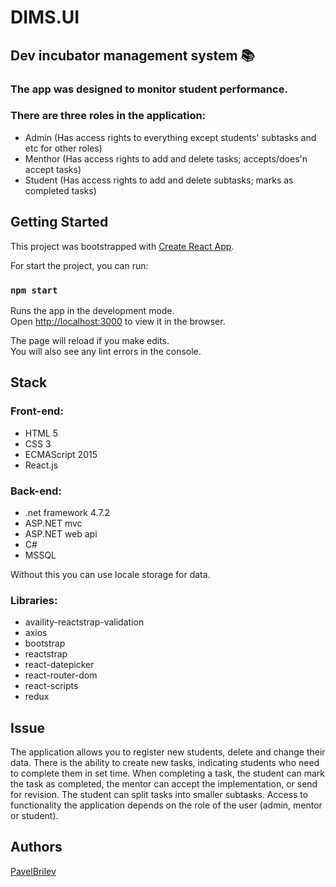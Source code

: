 # DIMS.UI 

## Dev incubator management system  :books:

### The app was designed to monitor student performance.

### There are three roles in the application:
- Admin (Has access rights to everything except students' subtasks and etc for other roles)
- Menthor (Has access rights to add and delete tasks; accepts/does'n accept tasks)
- Student (Has access rights to add and delete subtasks; marks as completed tasks)

## Getting Started

This project was bootstrapped with [Create React App](https://github.com/facebook/create-react-app).

For start the project, you can run:

### `npm start`

Runs the app in the development mode.<br>
Open [http://localhost:3000](http://localhost:3000) to view it in the browser.

The page will reload if you make edits.<br>
You will also see any lint errors in the console.

## Stack

### Front-end:
- HTML 5
- CSS 3
- ECMAScript 2015
- React.js

### Back-end:
- .net framework 4.7.2
- ASP.NET mvc
- ASP.NET web api
- C#
- MSSQL

Without this you can use locale storage for data.

### Libraries:
- availity-reactstrap-validation
- axios
- bootstrap
- reactstrap
- react-datepicker
- react-router-dom
- react-scripts
- redux

## Issue

The application allows you to register new students, delete and change their data. There is
the ability to create new tasks, indicating students who need to complete them in
set time. When completing a task, the student can mark the task as completed, 
the mentor can accept the implementation, or send for revision. The student 
can split tasks into smaller subtasks. Access to functionality
the application depends on the role of the user (admin, mentor or student).

## Authors
[PavelBrilev](https://github.com/PavelBrilev)
